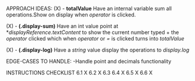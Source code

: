 
APPROACH IDEAS:
(X) - **totalValue** Have an internal variable sum all operations.Show on display when *operator* is clicked.
 
(X) - **(.display-sum)** Have an int value point at **displayReference.textContent* to show the current number typed + the *operator* clicked which when *operator* or *=* is clicked turns into *totalValue*

(X) - **(.display-log)** Have a *string* value display the operations to *display.log*

EDGE-CASES TO HANDLE:
-Handle point and decimals functionality

INSTRUCTIONS CHECKLIST
6.1 X
6.2 X
6.3 
6.4 X
6.5 X
6.6 X




